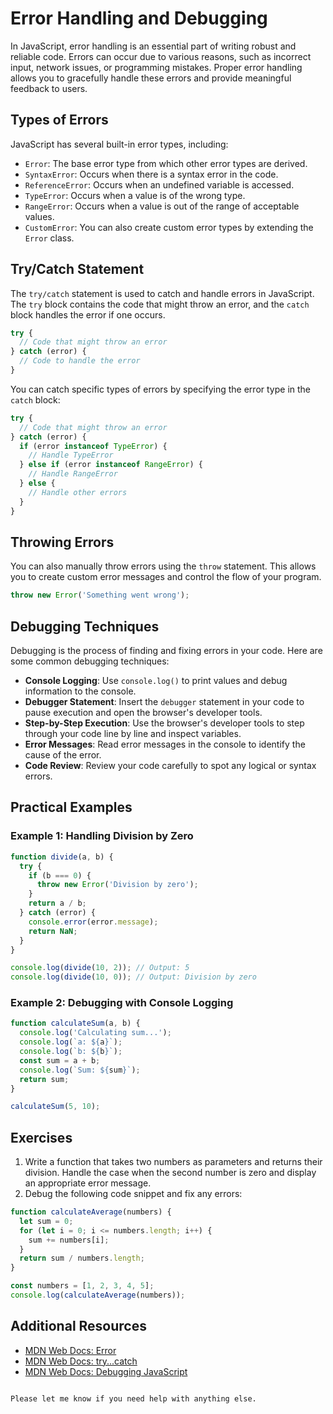 # Error Handling and Debugging

In JavaScript, error handling is an essential part of writing robust and reliable code. Errors can occur due to various reasons, such as incorrect input, network issues, or programming mistakes. Proper error handling allows you to gracefully handle these errors and provide meaningful feedback to users.

## Types of Errors

JavaScript has several built-in error types, including:

- `Error`: The base error type from which other error types are derived.
- `SyntaxError`: Occurs when there is a syntax error in the code.
- `ReferenceError`: Occurs when an undefined variable is accessed.
- `TypeError`: Occurs when a value is of the wrong type.
- `RangeError`: Occurs when a value is out of the range of acceptable values.
- `CustomError`: You can also create custom error types by extending the `Error` class.

## Try/Catch Statement

The `try/catch` statement is used to catch and handle errors in JavaScript. The `try` block contains the code that might throw an error, and the `catch` block handles the error if one occurs.

```javascript
try {
  // Code that might throw an error
} catch (error) {
  // Code to handle the error
}
```

You can catch specific types of errors by specifying the error type in the `catch` block:

```javascript
try {
  // Code that might throw an error
} catch (error) {
  if (error instanceof TypeError) {
    // Handle TypeError
  } else if (error instanceof RangeError) {
    // Handle RangeError
  } else {
    // Handle other errors
  }
}
```

## Throwing Errors

You can also manually throw errors using the `throw` statement. This allows you to create custom error messages and control the flow of your program.

```javascript
throw new Error('Something went wrong');
```

## Debugging Techniques

Debugging is the process of finding and fixing errors in your code. Here are some common debugging techniques:

- **Console Logging**: Use `console.log()` to print values and debug information to the console.
- **Debugger Statement**: Insert the `debugger` statement in your code to pause execution and open the browser's developer tools.
- **Step-by-Step Execution**: Use the browser's developer tools to step through your code line by line and inspect variables.
- **Error Messages**: Read error messages in the console to identify the cause of the error.
- **Code Review**: Review your code carefully to spot any logical or syntax errors.

## Practical Examples

### Example 1: Handling Division by Zero

```javascript
function divide(a, b) {
  try {
    if (b === 0) {
      throw new Error('Division by zero');
    }
    return a / b;
  } catch (error) {
    console.error(error.message);
    return NaN;
  }
}

console.log(divide(10, 2)); // Output: 5
console.log(divide(10, 0)); // Output: Division by zero
```

### Example 2: Debugging with Console Logging

```javascript
function calculateSum(a, b) {
  console.log('Calculating sum...');
  console.log(`a: ${a}`);
  console.log(`b: ${b}`);
  const sum = a + b;
  console.log(`Sum: ${sum}`);
  return sum;
}

calculateSum(5, 10);
```

## Exercises

1. Write a function that takes two numbers as parameters and returns their division. Handle the case when the second number is zero and display an appropriate error message.
2. Debug the following code snippet and fix any errors:

```javascript
function calculateAverage(numbers) {
  let sum = 0;
  for (let i = 0; i <= numbers.length; i++) {
    sum += numbers[i];
  }
  return sum / numbers.length;
}

const numbers = [1, 2, 3, 4, 5];
console.log(calculateAverage(numbers));
```

## Additional Resources

- [MDN Web Docs: Error](https://developer.mozilla.org/en-US/docs/Web/JavaScript/Reference/Global_Objects/Error)
- [MDN Web Docs: try...catch](https://developer.mozilla.org/en-US/docs/Web/JavaScript/Reference/Statements/try...catch)
- [MDN Web Docs: Debugging JavaScript](https://developer.mozilla.org/en-US/docs/Web/JavaScript/Reference/Statements/debugger)
```

Please let me know if you need help with anything else.
